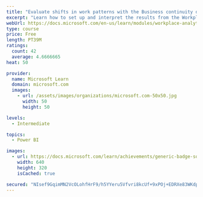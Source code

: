 ```yaml
---
title: "Evaluate shifts in work patterns with the Business continuity dashboard in Microsoft Workplace Analytics"
excerpt: "Learn how to set up and interpret the results from the Workplace Analytics Power BI Business continuity dashboard. Generate insights from the behavioral data to help navigate shifts in employee and team work patterns."
webUrl: https://docs.microsoft.com/en-us/learn/modules/workplace-analytics-business-continuity/
type: course
price: Free
length: PT39M
ratings:
  count: 42
  average: 4.6666665
heat: 50

provider:
  name: Microsoft Learn
  domain: microsoft.com
  images:
    - url: /assets/images/organizations/microsoft.com-50x50.jpg
      width: 50
      height: 50

levels:
  - Intermediate

topics:
  - Power BI

images:
  - url: https://docs.microsoft.com/learn/achievements/generic-badge-social.png
    width: 640
    height: 320
    isCached: true

secured: "NIsef9GqimMN2VcOLohfHrF9/h5YYeru5Vfvri8kcUf+9xPOj+EDRXe83WKdp1lOKCDdjnHwbx+qOYF/yv7S1RpybHJVquUERyFGics4iS7j/E7drlo63XNp1aYO2qWd2HILeyyxLAZpTxRHFz7XmVK/UrAKsNXOT9cz4maGvF/A7bcKfhSeOrALbDRXuOQgzfRPoWBwi5TnDkyMtHO6j5wYF/Ozf/vhGl0z2+gt5jfUtruyOoT0JbCUg6oCzLGJ3fHnAeeqkJSCRpXGy6O/sQq2IjqFTKXtNYt8IZMUgXVn8aq2j8ZUpdafn0tTzYkXoSEXrsJpsGEDDZr2itQSrGn/RbCxo5QebRPyTGuBM38DNTisd6b+XRQmRtJd7fmZchpXINK7w8JRBQA0Ndid7rLW7PhJ9DjdvsiAL46609c=;Icv4eNIk137bKzbCn5A+bg=="
---
```


